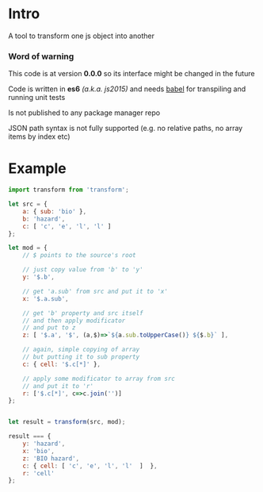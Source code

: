 # Intro

A tool to transform one js object into another

### Word of warning

This code is at version **0.0.0** so its interface might be changed in the future

Code is written in **es6** *(a.k.a. js2015)* and needs [babel](https://babeljs.io/docs/usage/cli/) for transpiling and running unit tests

Is not published to any package manager repo

JSON path syntax is not fully supported (e.g. no relative paths, no array items by index etc)

# Example

```js
import transform from 'transform';

let src = {
    a: { sub: 'bio' },
    b: 'hazard',
    c: [ 'c', 'e', 'l', 'l' ]
};

let mod = {
    // $ points to the source's root

    // just copy value from 'b' to 'y'
    y: '$.b',

    // get 'a.sub' from src and put it to 'x' 
    x: '$.a.sub',

    // get 'b' property and src itself
    // and then apply modificator
    // and put to z
    z: [ '$.a', '$', (a,$)=>`${a.sub.toUpperCase()} ${$.b}` ],

    // again, simple copying of array
    // but putting it to sub property
    c: { cell: '$.c[*]' },

    // apply some modificator to array from src
    // and put it to 'r'
    r: ['$.c[*]', c=>c.join('')]
};


let result = transform(src, mod);

result === {
    y: 'hazard',
    x: 'bio',
    z: 'BIO hazard',
    c: { cell: [ 'c', 'e', 'l', 'l'  ]  },
    r: 'cell'
};

```
